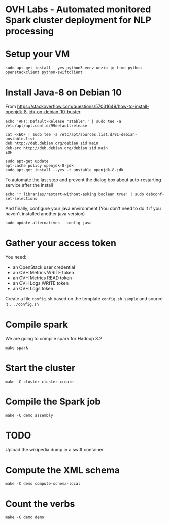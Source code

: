 # OVH Labs - Automated monitored Spark cluster deployment for NLP processing

# Setup your VM

```shell
sudo apt-get install --yes python3-venv unzip jq time python-openstackclient python-swiftclient
```

# Install Java-8 on Debian 10

From https://stackoverflow.com/questions/57031649/how-to-install-openjdk-8-jdk-on-debian-10-buster

```shell
echo 'APT::Default-Release "stable";' | sudo tee -a /etc/apt/apt.conf.d/99defaultrelease
```

```shell
cat <<EOF | sudo tee -a /etc/apt/sources.list.d/91-debian-unstable.list
deb http://deb.debian.org/debian sid main
deb-src http://deb.debian.org/debian sid main
EOF
```

```shell
sudo apt-get update
apt-cache policy openjdk-8-jdk
sudo apt-get install --yes -t unstable openjdk-8-jdk
```

To automate the last step and prevent the dialog box about auto-restarting service after the install

```shell
echo '* libraries/restart-without-asking boolean true' | sudo debconf-set-selections
```

And finally, configure your java environment (You don't need to do it if you haven't installed another java version)

```shell
sudo update-alternatives --config java
```

# Gather your access token

You need:

- an OpenStack user credential
- an OVH Metrics WRITE token
- an OVH Metrics READ token
- an OVH Logs WRITE token
- an OVH Logs token

Create a file `config.sh` based on the template `config.sh.sample` and source it `. ./config.sh`

# Compile spark

We are going to compile spark for Hadoop 3.2

```shell
make spark
```

# Start the cluster

```shell
make -C cluster cluster-create
```

# Compile the Spark job

```shell
make -C demo assembly
```

# TODO

Upload the wikipedia dump in a swift container

# Compute the XML schema

```shell
make -C demo compute-schema-local 
```

# Count the verbs

```shell
make -C demo demo
```
